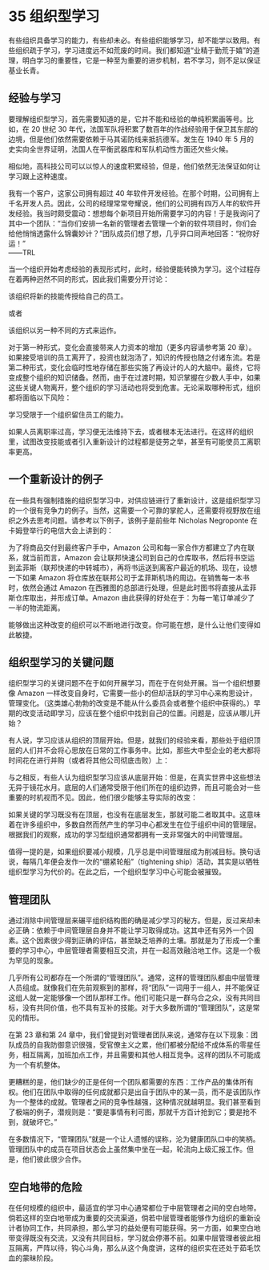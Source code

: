 # 35 组织型学习

有些组织具备学习的能力，有些却未必。有些组织能够学习，却不能学以致用。有些组织疏于学习，学习进度远不如荒废的时间。我们都知道“业精于勤荒于嬉”的道理，明白学习的重要性，它是一种至为重要的进步机制，若不学习，则不足以保证基业长青。

## 经验与学习

要理解组织型学习，首先需要知道的是，它并不能和经验的单纯积累画等号。比如，在 20 世纪 30 年代，法国军队将积累了数百年的作战经验用于保卫其东部的边境，但是他们依然需要依赖于马其诺防线来抵抗德军。发生在 1940 年 5 月的史实向全世界证明，法国人在平衡武器库和军队机动性方面还欠些火候。

相似地，高科技公司可以以惊人的速度积累经验，但是，他们依然无法保证如何让学习跟上这种速度。

我有一个客户，这家公司拥有超过 40 年软件开发经验。在那个时期，公司拥有上千名开发人员。因此，公司的经理常常夸耀说，他们的公司拥有四万人年的软件开发经验。我当时颇受震动：想想每个新项目开始所需要学习的内容！于是我询问了其中一个团队：“当你们安排一名新的管理者去管理一个新的软件项目时，你们会给他悄悄透露什么锦囊妙计？”团队成员们想了想，几乎异口同声地回答：“祝你好运！”  
——TRL

当一个组织开始考虑经验的表现形式时，此时，经验便能转换为学习。这个过程存在着两种迥然不同的形式，因此我们需要分开讨论：

该组织将新的技能传授给自己的员工。

或者

该组织以另一种不同的方式来运作。

对于第一种形式，变化会直接带来人力资本的增加（更多内容请参考第 20 章）。如果接受培训的员工离开了，投资也就泡汤了，知识的传授也随之付诸东流。若是第二种形式，变化会临时性地存储在那些实施了再设计的人的大脑中。最终，它将变成整个组织的知识储备。然而，由于在过渡时期，知识掌握在少数人手中，如果这些关键人物离开，整个组织的学习活动也将受到危害。无论采取哪种形式，组织都将面临以下风险：

学习受限于一个组织留住员工的能力。

如果人员离职率过高，学习便无法维持下去，或者根本无法进行。在这样的组织里，试图改变技能或者引入重新设计的过程都是徒劳之举，甚至有可能使员工离职率更高。

## 一个重新设计的例子

在一些具有强制措施的组织型学习中，对供应链进行了重新设计，这是组织型学习的一个很有竞争力的例子。当然，这需要一个可靠的掌舵人，还需要将视野放在组织之外去思考问题。请参考以下例子，该例子是前些年 Nicholas Negroponte 在卡姆登举行的电信大会上讲到的：

为了将商品交付到最终客户手中，Amazon 公司和每一家合作方都建立了内在联系，就当前而言，Amazon 会让联邦快速公司到自己的仓库取书，然后将书空运到孟菲斯（联邦快递的中转城市），再将书运送到离客户最近的机场、现在，设想一下如果 Amazon 将仓库放在联邦公司于孟菲斯机场的周边。在销售每一本书时，依然会通过 Amazon 在西雅图的总部进行处理，但是此时图书将直接从孟菲斯仓库取出，并形成订单。Amazon 由此获得的好处在于：为每一笔订单减少了一半的物流距离。

能够做出这种改变的组织可以不断地进行改变。你可能在想，是什么让他们变得如此敏捷。

## 组织型学习的关键问题

组织型学习的关键问题不在于如何开展学习，而在于在何处开展。当一个组织想要像 Amazon 一样改变自身时，它需要一些小的但却活跃的学习中心来构思设计，管理变化。（这类雄心勃勃的改变是不能从什么委员会或者整个组织中获得的。）早期的改变活动即学习，应该在整个组织中找到自己的位置。问题是，应该从哪儿开始？

有人说，学习应该从组织的顶层开始。但是，就我们的经验来看，那些处于组织顶层的人们并不会将心思放在日常的工作事务中。比如，那些大中型企业的老大都将时间花在进行并购（或者将其他公司彻底击败）上：

与之相反，有些人认为组织型学习应该从底层开始：但是，在真实世界中这些想法无异于镜花水月。底层的人们通常受限于他们所在的组织边界，而且可能会对一些重要的时机视而不见。因此，他们很少能够主导实际的改变：

如果关键的学习既没有在顶层，也没有在底层发生，那就可能二者取其中。这意味着在许多组织中，多数自然而然产生的学习中心都发生在位于组织中间的管理层。根据我们的观察，成功的学习型组织通常都拥有一支非常强大的中间管理层。

值得一提的是，如果组织要减小规模，几乎总是中间管理层成为削减目标。换句话说，每隔几年便会发作一次的“绷紧轮船”（tightening ship）活动，其实是以牺牲组织型学习为代价的。在此之后，一个组织型学习中心可能会被摧毁。

## 管理团队

通过消除中间管理层来碾平组织结构图的确是减少学习的秘方。但是，反过来却未必正确：依赖于中间管理层自身并不能让学习取得成功。这其中还有另外一个因素。这个因素很少得到正确的评估，甚至缺乏培养的土壤。那就是为了形成一个重要的学习中心，中层管理者需要相互交流，并在一起高效融洽地工作。这是一个极为罕见的现象。

几乎所有公司都存在一个所谓的“管理团队”。通常，这样的管理团队都由中层管理人员组成。就像我们在先前观察到的那样，将“团队”一词用于一组人，并不能保证这组人就一定能够像一个团队那样工作。他们可能只是一群乌合之众，没有共同目标，没有共同价值，也不具有互补的技能。对于大多数所谓的“管理团队”，这是常见的情形。

在第 23 章和第 24 章中，我们曾提到对管理者团队来说，通常存在以下现象：团队成员的自我防御意识很强，受官僚主义之累，他们都被分配给不成体系的零星任务，相互隔离，加班加点工作，并且需要和其他人相互竞争。这样的团队不可能成为一个有机整体。

更糟糕的是，他们缺少的正是任何一个团队都需要的东西：工作产品的集体所有权。他们在团队中取得的任何成就都只是出自于团队中的某一员，而不是该团队作为一个整体的成就。管理者之间的竞争性越强，这种情况就越明显。我们甚至看到了极端的例子，潜规则是：“要是事情有利可图，那就千方百计抢到它；要是抢不到，就破坏它。”

在多数情况下，“管理团队”就是一个让人遗憾的误称，沦为健康团队口中的笑柄。管理团队中的成员在项目状态会上虽然集中坐在一起，轮流向上级汇报工作。但是，他们彼此很少合作。

## 空白地带的危险

在任何规模的组织中，最适宜的学习中心通常都位于中层管理者之间的空白地带。倘若这样的空白地带成为重要的交流渠道，倘若中层管理者能够作为组织的重新设计者协同工作，共同承担，那么学习的益处便有可能获得。另一方面，如果空白地带变得既没有交流，又没有共同目标，学习就会停滞不前。如果中层管理者彼此相互隔离，严阵以待，钩心斗角，那么从这个角度讲，这样的组织实在还处于茹毛饮血的蒙昧阶段。
